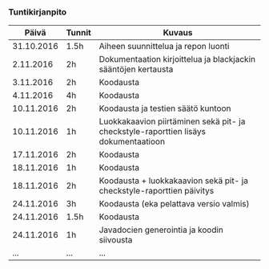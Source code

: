 ### Tuntikirjanpito
Päivä | Tunnit | Kuvaus
--------------- | ----- | ------
31.10.2016 | 1.5h | Aiheen suunnittelua ja repon luonti
2.11.2016 | 2h | Dokumentaation kirjoittelua ja blackjackin sääntöjen kertausta
3.11.2016 | 2h | Koodausta
4.11.2016 | 4h | Koodausta
10.11.2016 | 2h | Koodausta ja testien säätö kuntoon
10.11.2016 | 1h | Luokkakaavion piirtäminen sekä pit- ja checkstyle-raporttien lisäys dokumentaatioon
17.11.2016 | 2h | Koodausta
18.11.2016 | 1h | Koodausta
18.11.2016 | 2h | Koodausta + luokkakaavion sekä pit- ja checkstyle-raporttien päivitys
24.11.2016 | 3h | Koodausta (eka pelattava versio valmis)
24.11.2016 | 1.5h | Koodausta
24.11.2016 | 1h | Javadocien generointia ja koodin siivousta
... | ... | ...
